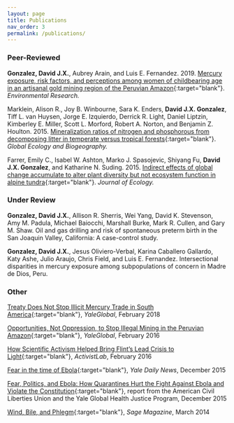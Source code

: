 ```yaml
---
layout: page
title: Publications
nav_order: 3
permalink: /publications/
---
```


### Peer-Reviewed

**Gonzalez, David J.X.**, Aubrey Arain, and Luis E. Fernandez. 2019. [Mercury exposure, risk factors, and perceptions among women of childbearing age in an artisanal gold mining region of the Peruvian Amazon](https://www.sciencedirect.com/science/article/pii/S0013935119305833?via%3Dihub){:target="blank"}. *Environmental Research.*

Marklein, Alison R., Joy B. Winbourne, Sara K. Enders, **David J.X. Gonzalez**, Tiff L. van Huysen, Jorge E. Izquierdo, Derrick R. Light, Daniel Liptzin, Kimberley E. Miller, Scott L. Morford, Robert A. Norton, and Benjamin Z. Houlton. 2015. [Mineralization ratios of nitrogen and phosphorous from decomposing litter in temperate versus tropical forests](https://onlinelibrary.wiley.com/doi/full/10.1111/geb.12414){:target="blank"}. *Global Ecology and Biogeography.*

Farrer, Emily C., Isabel W. Ashton, Marko J. Spasojevic, Shiyang Fu, **David J.X. Gonzalez**, and Katharine N. Suding. 2015. [Indirect effects of global change accumulate to alter plant diversity but not ecosystem function in alpine tundra](https://besjournals.onlinelibrary.wiley.com/doi/full/10.1111/1365-2745.12363){:target="blank"}. *Journal of Ecology.*

### Under Review

**Gonzalez, David J.X.**, Allison R. Sherris, Wei Yang, David K. Stevenson, Amy M. Padula, Michael Baiocchi, Marshall Burke, Mark R. Cullen, and Gary M. Shaw. Oil and gas drilling and risk of spontaneous preterm birth in the San Joaquin Valley, California: A case-control study.

**Gonzalez, David J.X.**, Jesus Oliviero-Verbal, Karina Caballero Gallardo, Katy Ashe, Julio Araujo, Chris Field, and Luis E. Fernandez. Intersectional disparities in mercury exposure among subpopulations of concern in Madre de Dios, Peru.


### Other

[Treaty Does Not Stop Illicit Mercury Trade in South America](https://yaleglobal.yale.edu/content/treaty-does-not-stop-illicit-mercury-trade-south-america){:target="blank"}, *YaleGlobal*, February 2018

[Opportunities, Not Oppression, to Stop Illegal Mining in the Peruvian Amazon](https://yaleglobal.yale.edu/content/opportunities-not-oppression-stop-illegal-mining-peruvian-amazon){:target="blank"}, *YaleGlobal*, February 2016

[How Scientific Activism Helped Bring Flint’s Lead Crisis to Light](http://www.activistlab.org/2016/02/how-scientific-activism-helped-bring-flints-lead-crisis-to-light/){:target="blank"}, *ActivistLab*, February 2016

[Fear in the time of Ebola](https://yaledailynews.com/blog/2015/12/09/gonzalez-roth-fear-in-the-time-of-ebola/){:target="blank"}, *Yale Daily News*, December 2015

[Fear, Politics, and Ebola: How Quarantines Hurt the Fight Against Ebola and Violate the Constitution](https://law.yale.edu/system/files/area/center/ghjp/documents/ghjp_ebola_quarantines.pdf){:target="blank"}, report from the American Civil Liberties Union and the Yale Global Health Justice Program, December 2015

[Wind, Bile, and Phlegm](http://www.sagemagazine.org/wind-bile-and-phlegm/){:target="blank"}, *Sage Magazine*, March 2014
